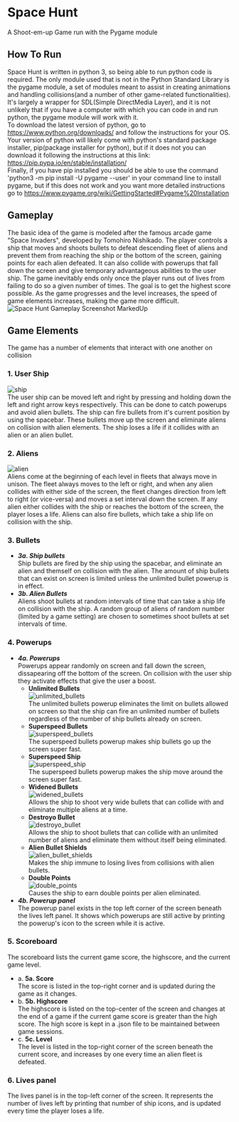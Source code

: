 # Space Hunt
A Shoot-em-up Game run with the Pygame module


## How To Run
Space Hunt is written in python 3, so being able to run python code is required. The only module used that is not in the Python Standard Library is the pygame module, a set of modules meant to assist in creating animations and handling collisions(and a number of other game-related functionalities). It's largely a wrapper for SDL(Simple DirectMedia Layer), and it is not unlikely that if you have a computer with which you can code in and run python, the pygame module will work with it.  
To download the latest version of python, go to https://www.python.org/downloads/ and follow the instructions for your OS.  
Your version of python will likely come with python's standard package installer, pip(package installer for python), but if it does not you can download it following the instructions at this link: https://pip.pypa.io/en/stable/installation/  
Finally, if you have pip installed you should be able to use the command
'python3 -m pip install -U pygame --user'
in your command line to install pygame, but if this does not work and you want more detailed instructions go to https://www.pygame.org/wiki/GettingStarted#Pygame%20Installation


## Gameplay
The basic idea of the game is modeled after the famous arcade game "Space Invaders", developed by Tomohiro Nishikado. The player controls a ship that moves and shoots bullets to defeat descending fleet of aliens and prevent them from reaching the ship or the bottom of the screen, gaining points for each alien defeated. It can also collide with powerups that fall down the screen and give temporary advantageous abilities to the user ship. The game inevitably ends only once the player runs out of lives from failing to do so a given number of times. The goal is to get the highest score possible. As the game progresses and the level increases, the speed of game elements increases, making the game more difficult.
![Space Hunt Gameplay Screenshot MarkedUp](https://user-images.githubusercontent.com/54511402/167519382-28087212-6dd0-45ca-b90f-3a07256bce16.png)  


## Game Elements
The game has a number of elements that interact with one another on collision

### 1. User Ship
![ship](https://user-images.githubusercontent.com/54511402/167516018-eea1c70b-c6c8-4bf8-b4b3-03d34f97e297.png)  
The user ship can be moved left and right by pressing and holding down the left and right arrow keys respectively. This can be done to catch powerups and avoid alien bullets. The ship can fire bullets from it's current position by using the spacebar. These bullets move up the screen and eliminate aliens on collision with alien elements. The ship loses a life if it collides with an alien or an alien bullet.

### 2. Aliens
![alien](https://user-images.githubusercontent.com/54511402/167516065-8509ab59-777a-4801-8a5b-4939eb9c5e08.png)  
Aliens come at the beginning of each level in fleets that always move in unison. The fleet always moves to the left or right, and when any alien collides with either side of the screen, the fleet changes direction from left to right (or vice-versa) and moves a set interval down the screen. If any alien either collides with the ship or reaches the bottom of the screen, the player loses a life. Aliens can also fire bullets, which take a ship life on collision with the ship.

### 3. Bullets
- ***3a. Ship bullets***  
  Ship bullets are fired by the ship using the spacebar, and eliminate an alien and themself on collision with the alien. The amount of ship bullets that can exist on screen is limited unless the unlimited bullet powerup is in effect.  
- ***3b. Alien Bullets***  
  Aliens shoot bullets at random intervals of time that can take a ship life on collision with the ship. A random group of aliens of random number (limited by a game setting) are chosen to sometimes shoot bullets at set intervals of time.
  
### 4. Powerups
- ***4a. Powerups***  
  Powerups appear randomly on screen and fall down the screen, dissapearing off the bottom of the screen. On collision with the user ship they activate effects that give the user a boost.  
    - **Unlimited Bullets**  
    ![unlimited_bullets](https://user-images.githubusercontent.com/54511402/167512895-fa18fae5-5da8-4f3e-b8ad-d2bea9e3d263.png)  
    The unlimited bullets powerup eliminates the limit on bullets allowed on screen so that the ship can fire an unlimited number of bullets regardless of the number of ship bullets already on screen.  
    - **Superspeed Bullets**  
    ![superspeed_bullets](https://user-images.githubusercontent.com/54511402/167512893-e494a305-a857-4aa5-a468-915f1de34978.png)  
    The superspeed bullets powerup makes ship bullets go up the screen super fast.  
    - **Superspeed Ship**  
    ![superspeed_ship](https://user-images.githubusercontent.com/54511402/167512894-c4f8360c-4a24-4a68-a265-4304ef7dd30d.png)  
    The superspeed bullets powerup makes the ship move around the screen super fast.  
    - **Widened Bullets**  
    ![widened_bullets](https://user-images.githubusercontent.com/54511402/167512896-b2e7008f-c748-4702-8e4c-a142982d84fd.png)  
    Allows the ship to shoot very wide bullets that can collide with and eliminate multiple aliens at a time.  
    - **Destroyo Bullet**  
    ![destroyo_bullet](https://user-images.githubusercontent.com/54511402/167515770-549b1083-1f60-4601-8823-99b48baf45dd.png)  
    Allows the ship to shoot bullets that can collide with an unlimited number of aliens and eliminate them without itself being eliminated.  
    - **Alien Bullet Shields**  
    ![alien_bullet_shields](https://user-images.githubusercontent.com/54511402/167512889-6b70548d-652a-412c-829d-9d98d5ac6d01.png)  
    Makes the ship immune to losing lives from collisions with alien bullets.  
    - **Double Points**  
    ![double_points](https://user-images.githubusercontent.com/54511402/167512892-b032a0b4-edd3-4ab2-9310-2fcb76ee6a67.png)  
    Causes the ship to earn double points per alien eliminated.  
- ***4b. Powerup panel***  
  The powerup panel exists in the top left corner of the screen beneath the lives left panel. It shows which powerups are still active by printing the powerup's icon to the screen while it is active.

### 5. Scoreboard
The scoreboard lists the current game score, the highscore, and the current game level.
  - a. **5a. Score**  
  The score is listed in the top-right corner and is updated during the game as it changes.
  - b. **5b. Highscore**  
  The highscore is listed on the top-center of the screen and changes at the end of a game if the current game score is greater than the high score. The high score is kept in a .json file to be maintained between game sessions.
  - c. **5c. Level**  
  The level is listed in the top-right corner of the screen beneath the current score, and increases by one every time an alien fleet is defeated.

### 6. Lives panel
The lives panel is in the top-left corner of the screen. It represents the number of lives left by printing that number of ship icons, and is updated every time the player loses a life.


##


